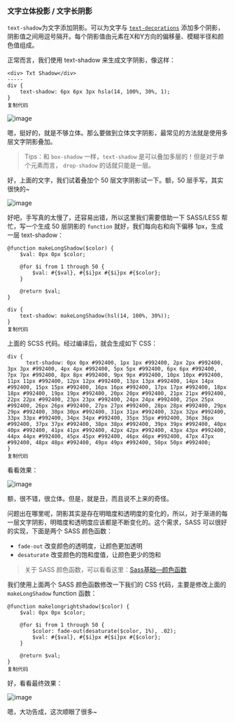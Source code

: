 ### 文字立体投影 / 文字长阴影

`text-shadow`为文字添加阴影。可以为文字与  [`text-decorations`](https://developer.mozilla.org/zh-CN/docs/Web/CSS/text-decoration)  添加多个阴影，阴影值之间用逗号隔开。每个阴影值由元素在X和Y方向的偏移量、模糊半径和颜色值组成。

正常而言，我们使用 text-shadow 来生成文字阴影，像这样：

```
<div> Txt Shadow</div>
-----
div {
    text-shadow: 6px 6px 3px hsla(14, 100%, 30%, 1);
}
复制代码
```



![image](https://user-gold-cdn.xitu.io/2018/11/6/166e6f02000ea2c7?imageView2/0/w/1280/h/960/format/webp/ignore-error/1)



嗯，挺好的，就是不够立体。那么要做到立体文字阴影，最常见的方法就是使用多层文字阴影叠加。

> Tips：和 `box-shadow` 一样，`text-shadow` 是可以叠加多层的！但是对于单个元素而言， `drop-shadow` 的话就只能是一层。

好，上面的文字，我们试着叠加个 50 层文字阴影试一下。额，50 层手写，其实很快的~ 

![image](https://user-gold-cdn.xitu.io/2018/11/6/166e6f020737cf32?imageView2/0/w/1280/h/960/format/webp/ignore-error/1)



好吧，手写真的太慢了，还容易出错，所以这里我们需要借助一下 SASS/LESS 帮忙，写一个生成 50 层阴影的 `function` 就好，我们每向右和向下偏移 1px，生成一层 text-shadow：

```
@function makeLongShadow($color) {
    $val: 0px 0px $color;

    @for $i from 1 through 50 {
        $val: #{$val}, #{$i}px #{$i}px #{$color};
    }

    @return $val;
}

div {
    text-shadow: makeLongShadow(hsl(14, 100%, 30%));
}
复制代码
```

上面的 SCSS 代码。经过编译后，就会生成如下 CSS：

```
div {
      text-shadow: 0px 0px #992400, 1px 1px #992400, 2px 2px #992400, 3px 3px #992400, 4px 4px #992400, 5px 5px #992400, 6px 6px #992400, 7px 7px #992400, 8px 8px #992400, 9px 9px #992400, 10px 10px #992400, 11px 11px #992400, 12px 12px #992400, 13px 13px #992400, 14px 14px #992400, 15px 15px #992400, 16px 16px #992400, 17px 17px #992400, 18px 18px #992400, 19px 19px #992400, 20px 20px #992400, 21px 21px #992400, 22px 22px #992400, 23px 23px #992400, 24px 24px #992400, 25px 25px #992400, 26px 26px #992400, 27px 27px #992400, 28px 28px #992400, 29px 29px #992400, 30px 30px #992400, 31px 31px #992400, 32px 32px #992400, 33px 33px #992400, 34px 34px #992400, 35px 35px #992400, 36px 36px #992400, 37px 37px #992400, 38px 38px #992400, 39px 39px #992400, 40px 40px #992400, 41px 41px #992400, 42px 42px #992400, 43px 43px #992400, 44px 44px #992400, 45px 45px #992400, 46px 46px #992400, 47px 47px #992400, 48px 48px #992400, 49px 49px #992400, 50px 50px #992400;
}
复制代码
```

看看效果：



![image](https://user-gold-cdn.xitu.io/2018/11/6/166e6f02c7383ef3?imageView2/0/w/1280/h/960/format/webp/ignore-error/1)



额，很不错，很立体。但是，就是丑，而且说不上来的奇怪。

问题出在哪里呢，阴影其实是存在明暗度和透明度的变化的，所以，对于渐进的每一层文字阴影，明暗度和透明度应该都是不断变化的。这个需求，SASS 可以很好的实现，下面是两个 SASS 颜色函数：

- `fade-out` 改变颜色的透明度，让颜色更加透明
- `desaturate` 改变颜色的饱和度值，让颜色更少的饱和

> 关于 SASS 颜色函数，可以看看这里：[Sass基础—颜色函数](https://link.juejin.im?target=https%3A%2F%2Fwww.w3cplus.com%2Fpreprocessor%2Fsass-color-function.html)

我们使用上面两个 SASS 颜色函数修改一下我们的 CSS 代码，主要是修改上面的 `makeLongShadow` function 函数：

```
@function makelongrightshadow($color) {
    $val: 0px 0px $color;

    @for $i from 1 through 50 {
        $color: fade-out(desaturate($color, 1%), .02);
        $val: #{$val}, #{$i}px #{$i}px #{$color};
    }

    @return $val;
}
复制代码
```

好，看看最终效果：



![image](https://user-gold-cdn.xitu.io/2018/11/6/166e6f02c9bcc1ab?imageView2/0/w/1280/h/960/format/webp/ignore-error/1)



嗯，大功告成，这次顺眼了很多~